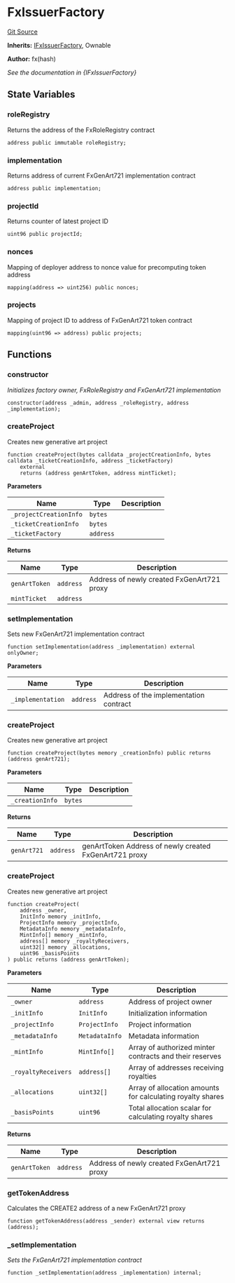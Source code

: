 # FxIssuerFactory
[Git Source](https://github.com/fxhash/fxhash-evm-contracts/blob/437282be235abab247d75ca27e240f794022a9e1/src/factories/FxIssuerFactory.sol)

**Inherits:**
[IFxIssuerFactory](/src/interfaces/IFxIssuerFactory.sol/interface.IFxIssuerFactory.md), Ownable

**Author:**
fx(hash)

*See the documentation in {IFxIssuerFactory}*


## State Variables
### roleRegistry
Returns the address of the FxRoleRegistry contract


```solidity
address public immutable roleRegistry;
```


### implementation
Returns address of current FxGenArt721 implementation contract


```solidity
address public implementation;
```


### projectId
Returns counter of latest project ID


```solidity
uint96 public projectId;
```


### nonces
Mapping of deployer address to nonce value for precomputing token address


```solidity
mapping(address => uint256) public nonces;
```


### projects
Mapping of project ID to address of FxGenArt721 token contract


```solidity
mapping(uint96 => address) public projects;
```


## Functions
### constructor

*Initializes factory owner, FxRoleRegistry and FxGenArt721 implementation*


```solidity
constructor(address _admin, address _roleRegistry, address _implementation);
```

### createProject

Creates new generative art project


```solidity
function createProject(bytes calldata _projectCreationInfo, bytes calldata _ticketCreationInfo, address _ticketFactory)
    external
    returns (address genArtToken, address mintTicket);
```
**Parameters**

|Name|Type|Description|
|----|----|-----------|
|`_projectCreationInfo`|`bytes`||
|`_ticketCreationInfo`|`bytes`||
|`_ticketFactory`|`address`||

**Returns**

|Name|Type|Description|
|----|----|-----------|
|`genArtToken`|`address`|Address of newly created FxGenArt721 proxy|
|`mintTicket`|`address`||


### setImplementation

Sets new FxGenArt721 implementation contract


```solidity
function setImplementation(address _implementation) external onlyOwner;
```
**Parameters**

|Name|Type|Description|
|----|----|-----------|
|`_implementation`|`address`|Address of the implementation contract|


### createProject

Creates new generative art project


```solidity
function createProject(bytes memory _creationInfo) public returns (address genArt721);
```
**Parameters**

|Name|Type|Description|
|----|----|-----------|
|`_creationInfo`|`bytes`||

**Returns**

|Name|Type|Description|
|----|----|-----------|
|`genArt721`|`address`|genArtToken Address of newly created FxGenArt721 proxy|


### createProject

Creates new generative art project


```solidity
function createProject(
    address _owner,
    InitInfo memory _initInfo,
    ProjectInfo memory _projectInfo,
    MetadataInfo memory _metadataInfo,
    MintInfo[] memory _mintInfo,
    address[] memory _royaltyReceivers,
    uint32[] memory _allocations,
    uint96 _basisPoints
) public returns (address genArtToken);
```
**Parameters**

|Name|Type|Description|
|----|----|-----------|
|`_owner`|`address`|Address of project owner|
|`_initInfo`|`InitInfo`|Initialization information|
|`_projectInfo`|`ProjectInfo`|Project information|
|`_metadataInfo`|`MetadataInfo`|Metadata information|
|`_mintInfo`|`MintInfo[]`|Array of authorized minter contracts and their reserves|
|`_royaltyReceivers`|`address[]`|Array of addresses receiving royalties|
|`_allocations`|`uint32[]`|Array of allocation amounts for calculating royalty shares|
|`_basisPoints`|`uint96`|Total allocation scalar for calculating royalty shares|

**Returns**

|Name|Type|Description|
|----|----|-----------|
|`genArtToken`|`address`|Address of newly created FxGenArt721 proxy|


### getTokenAddress

Calculates the CREATE2 address of a new FxGenArt721 proxy


```solidity
function getTokenAddress(address _sender) external view returns (address);
```

### _setImplementation

*Sets the FxGenArt721 implementation contract*


```solidity
function _setImplementation(address _implementation) internal;
```

